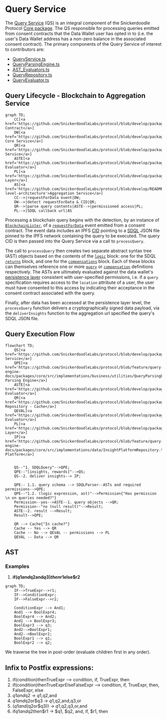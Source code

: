 # Query Service

The [Query Service](packages\core\src\implementations\business\QueryService.ts) (QS) is an integral component of the Snickerdoodle Protocol 
[Core package](/packages/core/README.md). The QS responsible for processing queries emitted from consent contracts that the Data Wallet user has opted in to (i.e. the user's 
Data Wallet address has a non-zero balance in the associated consent contract). The primary components of the Query Service of interest to contributors are:

- [QueryService.ts](/packages/core/src/implementations/business/QueryService.ts)
- [QueryParsingEngine.ts](/packages/core/src/implementations/business/utilities/QueryParsingEngine.ts)
- [AST_Evaluators.ts](/packages/core/src/implementations/business/utilities/query/AST_Evaluator.ts)
- [QueryRepository.ts](/packages/core/src/implementations/business/utilities/query/QueryRepository.ts)
- [QueryEvaluator.ts](/packages/core/src/implementations/business/utilities/query/QueryEvaluator.ts)

## Query Lifecycle - Blockchain to Aggregation Service

```mermaid
graph TD;
    CC[<a href='https://github.com/SnickerdoodleLabs/protocol/blob/develop/packages/contracts/contracts/consent/Consent.sol'>Concent Contract</a>]
    DW[<a href='https://github.com/SnickerdoodleLabs/protocol/blob/develop/packages/core/src/implementations/SnickerdoodleCore.ts'>Snickerdoodle Core Service</a>]
    QR[<a href='https://github.com/SnickerdoodleLabs/protocol/blob/develop/packages/core/src/implementations/business/QueryService.ts'>Query Service</a>]
    ASTE[<a href='https://github.com/SnickerdoodleLabs/protocol/blob/develop/packages/core/src/implementations/business/QueryService.ts'>AST Evaluator</a>]
    PL[<a href='https://github.com/SnickerdoodleLabs/protocol/blob/develop/packages/persistence/src/DataWalletPersistence.ts'>Persistence Layer</a>]
    AS[<a href='https://github.com/SnickerdoodleLabs/protocol/blob/develop/README.md#high-level-architecture'>Aggregation Service</a>]
    CC-->|requestForData event|DW;
    DW-->|detect requestForData & CID|QR;
    QR-->|parse query contents|ASTE-->|permissioned access|PL;
    PL-->|SDQL callback url|AS
```

Processing a blockchain query begins with the detection, by an instance of [`BlockchainLister`](packages\core\src\implementations\api\BlockchainListener.ts), of a 
[`requestForData`](/packages/contracts/contracts/consent/Consent.sol) event emitted from a consent contract. The event data includes an IPFS 
[CID](https://proto.school/anatomy-of-a-cid/01/) pointing to a [SDQL](/documentation/sdql/README.md) JSON file pinned to the IPFS network containing the query to be executed. 
The query CID is then passed into the Query Service via a call to `processQuery`. 

The call to `processQuery` then creates two separate abstract syntax tree (AST) objects based on the contents of the [`logic`](/documentation/sdql#logic) block: one for the SDQL 
[`returns`](/documentation/sdql#returns) block, and one for the [`compensations`](/documentation/sdql#compensations) block. Each of these blocks can themselves reference one or 
more [`query`](/documentation/sdql#queries) or [`compensation`](/documentation/sdql#compensations) definitions respectively. The ASTs are ultimately evaluated against the data 
wallet's [persistence layer](/packages/persistence/README.md) consistent with user-specified permissions, i.e. if a `query` specification requires access to the `location` 
attribute of a user, the user must have consented to this access by indicating their acceptance in the consent contract associated with the query. 

Finally, after data has been accessed at the persistence layer level, the `processQuery` function delivers a cryptographically signed data payload, via the `deliverInsights`
function to the aggregation url specified the query's SDQL JSON file. 

## Query Execution Flow

```mermaid
flowchart TD;
    QS[<a href='https://github.com/SnickerdoodleLabs/protocol/blob/develop/packages/core/src/implementations/business/QueryService.ts'>Query Service</a>]
    QPE[<a href='https://github.com/SnickerdoodleLabs/protocol/blob/feature/query-engine-docs/packages/core/src/implementations/business/utilities/QueryParsingEngine.ts'>Query Parsing Engine</a>]
    ASTE[<a href='https://github.com/SnickerdoodleLabs/protocol/blob/develop/packages/core/src/implementations/business/QueryService.ts'>AST Evaluator</a>]
    QR[<a href='https://github.com/SnickerdoodleLabs/protocol/blob/develop/packages/core/src/implementations/business/utilities/query/QueryRepository.ts'>Query Repository - Cache</a>]
    QEVAL[<a href='https://github.com/SnickerdoodleLabs/protocol/blob/develop/packages/core/src/implementations/business/utilities/query/QueryEvaluator.ts'>Query Evaluator</a>]
    PL[<a href='https://github.com/SnickerdoodleLabs/protocol/blob/develop/packages/persistence/src/DataWalletPersistence.ts'>Persistence Layer</a>]
    IP[<a href='https://github.com/SnickerdoodleLabs/protocol/blob/feature/query-engine-docs/packages/core/src/implementations/data/InsightPlatformRepository.ts'>Insight Platform</a>]

    
    QS--"1. SDQLQuery"-->QPE;
    QPE--"[insights, rewards]"-->QS;
    QS--2. deliver insights--> IP;

    QPE-- 1.1. query schema --> SDQLParser--ASTs and required permissions-->QPE;
    QPE--"1.2. (logic expression, ast)"-->Permission{"Has permission \n on queries needed?"}
    Permission--yes-->ASTE--1. query objects -->QR;
    Permission--"no (null result)"-->Result;
    ASTE--2. result -->Result;
    Result-->QPE;
    
    QR --> Cache{"In cache?"}
    Cache -- Yes --> QR
    Cache -- No --> QEVAL -- permissions --> PL
    QEVAL -- Data --> QR
```

## AST

### Examples
1. **if($q1and$q2and$q3)then$r1else$r2**

```mermaid
graph TD;
    IF-->TrueExpr-->r1;
    IF-->ConditionExpr;
    IF-->FalseExpr-->r2;

    ConditionExpr --> And1;
    And1 --> BoolExpr4;
    BoolExpr4 --> And2;
    And1 --> BoolExpr3;
    BoolExpr3 --> q3;
    And2-->BoolExpr1;
    And2-->BoolExpr2;
    BoolExpr1 --> q1;
    BoolExpr2 --> q2;

```

We traverse the tree in post-order (evaluate children first in any order).


## Infix to Postfix expressions:

1. if(condition)thenTrueExpr --> condition, if, TrueExpr, then
2. if(condition)thenTrueExprElseFalseExpr --> condition, if, TrueExpr, then, FalseExpr, else
3. $q1and$q2 -> $q1,$q2,and
4. $q1and$q2or$q3 -> $q1,$q2,and,q3,or
5. ($q1and($q2or$q3)) -> $q1,$q2,q3,or,and
6. if$q1and$q2then$r1 -> $q1, $q2, and, if, $r1, then